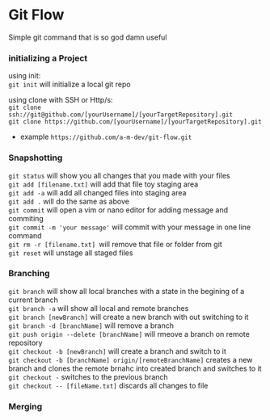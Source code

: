 # Git Flow
Simple git command that is so god damn useful


### initializing a Project
using init:  
`git init` will initialize a local git repo

using clone with SSH or Http/s:  
`git clone ssh://git@github.com/[yourUsername]/[yourTargetRepository].git`  
`git clone https://github.com/[yourUsername]/[yourTargetRepository].git`  
* example `https://github.com/a-m-dev/git-flow.git`  


### Snapshotting
`git status` will show you all changes that you made with your files  
`git add [filename.txt]` will add that file toy staging area   
`git add -a` will add all changed files into staging area  
`git add .` will do the same as above   
`git commit` will open a vim or nano editor for adding message and commiting  
`git commit -m 'your message'` will commit with your message in one line command   
`git rm -r [filename.txt] `will remove that file or folder from git    
`git reset` will unstage all staged files  


### Branching 
`git branch` will show all local branches with a state in the begining of a current branch   
`git branch -a` will show all local and remote branches   
`git branch [newBranch]` will create a new branch with out switching to it    
`git branch -d [branchName]` will remove a branch    
`git push origin --delete [branchName]` will rmeove a branch on remote repository    
`git checkout -b [newBranch]` will create a branch and switch to it    
`git checkout -b [branchName] origin/[remoteBranchName]` creates a new branch and clones the remote brnahc into created branch and switches to it    
`git checkout -` switches to the previous branch    
`git checkout -- [fileName.txt]` discards all changes to file    


### Merging
